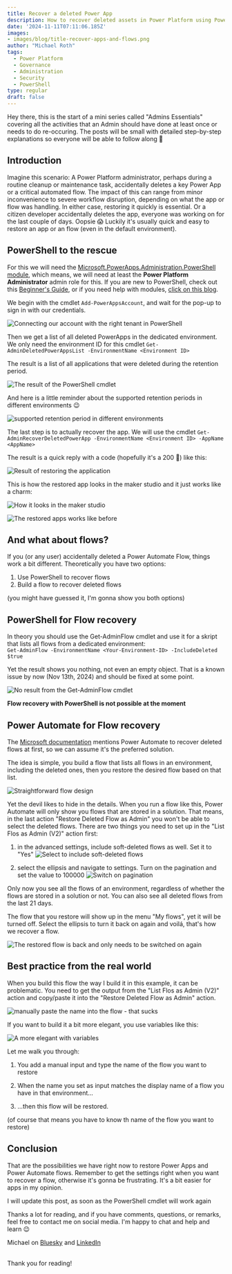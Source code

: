 ```yaml
---
title: Recover a deleted Power App
description: How to recover deleted assets in Power Platform using Power Automate and PowerShell. Regardless where they have been stored, you can recover them :)
date: '2024-11-11T07:11:06.185Z'
images: 
- images/blog/title-recover-apps-and-flows.png
author: "Michael Roth"
tags:
  - Power Platform
  - Governance
  - Administration
  - Security
  - PowerShell
type: regular
draft: false
---
```


Hey there, this is the start of a mini series called "Admins Essentials" covering all the activities that an Admin should have done at least once or needs to do re-occuring. The posts will be small with detailed step-by-step explanations so everyone will be able to follow along 🙂

## Introduction

Imagine this scenario: A Power Platform administrator, perhaps during a routine cleanup or maintenance task, accidentally deletes a key Power App or a critical automated flow. The impact of this can range from minor inconvenience to severe workflow disruption, depending on what the app or flow was handling. In either case, restoring it quickly is essential. Or a citizen developer accidentally deletes the app, everyone was working on for the last couple of days. Oopsie 😱
Luckily it's usually quick and easy to restore an app or an flow (even in the default environment).

## PowerShell to the rescue

For this we will need the [Microsoft.PowerApps.Administration.PowerShell module](https://www.powershellgallery.com/packages/Microsoft.PowerApps.Administration.PowerShell/2.0.112), which means, we will need at least the **Power Platform Administrator** admin role for this.
If you are new to PowerShell, check out this [Beginner's Guide](https://www.michaelroth42.com/post/2024-04-10-getting-started-with-powershell/), or if you need help with modules, [click on this blog](https://www.michaelroth42.com/post/2024-04-16-ise-modules-and-roles-copy/).

We begin with the cmdlet ``Add-PowerAppsAccount``, and wait for the pop-up to sign in with our credentials.

![Connecting our account with the right tenant in PowerShell](/images/RestoreApps_1.png)

Then we get a list of all deleted PowerApps in the dedicated environment. We only need the environment ID for this cmdlet ``Get-AdminDeletedPowerAppsList -EnvironmentName <Environment ID>``

The result is a list of all applications that were deleted during the retention period. 

![The result of the PowerShell cmdlet](/images/RestoreApps_2.png)

And here is a little reminder about the supported retention periods in different environments 😉

![supported retention period in different environments](/images/RestoreApps_3.png)

The last step is to actually recover the app. We will use the cmdlet ``Get-AdminRecoverDeletedPowerApp -EnvironmentName <Environment ID> -AppName <AppName>``

The result is a quick reply with a code (hopefully it's a 200 🤞) like this:

![Result of restoring the application](/images/RestoreApps_4.png)

This is how the restored app looks in the maker studio and it just works like a charm:

![How it looks in the maker studio](/images/RestoreApps_5.png)

![The restored apps works like before](/images/RestoreApps_6.png)

## And what about flows?

If you (or any user) accidentally deleted a Power Automate Flow, things work a bit different. Theoretically you have two options:

1. Use PowerShell to recover flows 
2. Build a flow to recover deleted flows

(you might have guessed it, I'm gonna show you both options)

## PowerShell for Flow recovery

In theory you should use the Get-AdminFlow cmdlet and use it for a skript that lists all flows from a dedicated environment:<br>
``Get-AdminFlow -EnvironmentName <Your-Environment-ID> -IncludeDeleted $true``

Yet the result shows you nothing, not even an empty object. That is a known issue by now (Nov 13th, 2024) and should be fixed at some point.

![No result from the Get-AdminFlow cmdlet](/images/RestoreApps_7.png)

**Flow recovery with PowerShell is not possible at the moment**

## Power Automate for Flow recovery

The [Microsoft documentation](https://learn.microsoft.com/en-us/power-automate/how-tos-restore-deleted-flow) mentions Power Automate to recover deleted flows at first, so we can assume it's the preferred solution.

The idea is simple, you build a flow that lists all flows in an environment, including the deleted ones, then you restore the desired flow based on that list. 

![Straightforward flow design](/images/RestoreApps_8.png)

Yet the devil likes to hide in the details. When you run a flow like this, Power Automate will only show you flows that are stored in a solution. That means, in the last action "Restore Deleted Flow as Admin" you won't be able to select the deleted flows.
There are two things you need to set up in the "List Flos as Admin (V2)" action first:

1. in the advanced settings, include soft-deleted flows as well. Set it to "Yes"
![Select to include soft-deleted flows](/images/RestoreApps_9.png)

2. select the ellipsis and navigate to settings. Turn on the pagination and set the value to 100000
![Switch on pagination](/images/RestoreApps_10.png)

Only now you see all the flows of an environment, regardless of whether the flows are stored in a solution or not. You can also see all deleted flows from the last 21 days.

The flow that you restore will show up in the menu "My flows", yet it will be turned off. Select the ellipsis to turn it back on again and voilá, that's how we recover a flow.

![The restored flow is back and only needs to be switched on again](/images/RestoreApps_11.png)

## Best practice from the real world

When you build this flow the way I build it in this example, it can be problematic. You need to get the output from the "List Flos as Admin (V2)" action and copy/paste it into the "Restore Deleted Flow as Admin" action. 

![manually paste the name into the flow - that sucks](/images/RestoreApps_12.png)

If you want to build it a bit more elegant, you use variables like this:

![A more elegant with variables](/images/RestoreApps_13.png)

Let me walk you through:

1. You add a manual input and type the name of the flow you want to restore 

2. When the name you set as input matches the display name of a flow you have in that environment...

3. ...then this flow will be restored. 

(of course that means you have to know th name of the flow you want to restore)

## Conclusion

That are the possibilities we have right now to restore Power Apps and Power Automate flows. Remember to get the settings right when you want to recover a flow, otherwise it's gonna be frustrating. It's a bit easier for apps in my opinion.

I will update this post, as soon as the PowerShell cmdlet will work again 

Thanks a lot for reading, and if you have comments, questions, or remarks, feel free to contact me on social media. I'm happy to chat and help and learn 😉

Michael on [Bluesky](https://bsky.app/profile/michael42.bsky.social) and [LinkedIn](https://www.linkedin.com/in/michaelroth42/)

<br> Thank you for reading!




